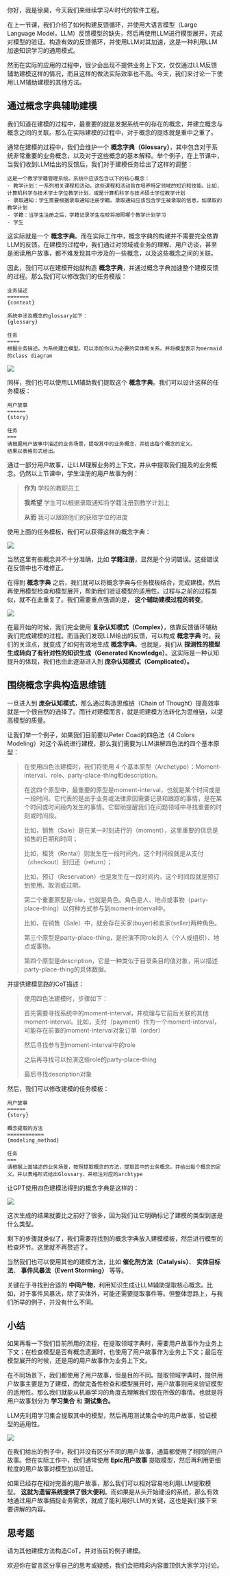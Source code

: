 你好，我是徐昊，今天我们来继续学习AI时代的软件工程。

在上一节课，我们介绍了如何构建反馈循环，并使用大语言模型（Large Language Model，LLM）反馈模型的缺失，然后再使用LLM进行模型展开，完成对模型的验证。构造有效的反馈循环，并使用LLM对其加速，这是一种利用LLM加速知识学习的通用模式。

然而在实际的应用的过程中，很少会出现不提供业务上下文，仅仅通过LLM反馈辅助建模这样的情况，而且这样的做法实际效率也不高。今天，我们来讨论一下使用LLM辅助建模的其他方法。

## 通过概念字典辅助建模

我们知道在建模的过程中，最重要的就是发掘系统中的存在的概念，并建立概念与概念之间的关联。那么在实际建模的过程中，对于概念的提炼就是重中之重了。

通常在建模的过程中，我们会维护一个 **概念字典（Glossary）**，其中包含对于系统非常重要的业务概念，以及对于这些概念的基本解释。举个例子，在上节课中，当我们收到LLM给出的反馈后，我们对于建模任务给出了这样的调整：

```plain
这是一个教学学籍管理系统。系统中应该包含以下的核心概念：
- 教学计划：一系列相关课程和活动，这些课程和活动旨在培养特定领域的知识和技能。比如，计算机科学与技术学士学位教学计划，或是计算机科学与技术硕士学位教学计划
- 录取通知：学生需要根据录取通知注册学籍。录取通知应该包含学生被录取的信息，如录取的教学计划
- 学籍：当学生注册之后，学籍记录学生在校将按照哪个教学计划学习
- 学生

```

这实际就是一个 **概念字典**。而在实际工作中，概念字典的构建并不需要完全依靠LLM的反馈。在建模的过程中，我们通过对领域或业务的理解、用户访谈，甚至是阅读用户故事，都不难发现其中涉及的一些概念，以及这些概念之间的关联。

因此，我们可以在建模开始就构造 **概念字典**，并通过概念字典加速整个建模反馈的过程。那么我们可以修改我们的任务模版：

```plain
业务描述
=======
{context}

系统中涉及概念的glossary如下：
{glossary}

任务
====
根据业务描述，为系统建立模型。可以添加你认为必要的实体和关系。并将模型表示为mermaid的class diagram

```

![](https://static001.geekbang.org/resource/image/40/f6/406aed45e7c82941a0b957c4aec78cf6.jpg?wh=1263x1990)

同样，我们也可以使用LLM辅助我们提取这个 **概念字典**。我们可以设计这样的任务模板：

```plain
用户故事
======
{story}

任务
===
请根据用户故事中描述的业务场景，提取其中的业务概念，并给出每个概念的定义。
结果以表格形式给出。

```

通过一部分用户故事，让LLM理解业务的上下文，并从中提取我们提及的业务概念。仍然以上节课中，学生注册的用户故事为例：

> **作为** 学校的教职员工
>
> **我希望** 学生可以根据录取通知将学籍注册到教学计划上
>
> **从而** 我可以跟踪他们的获取学位的进度

使用上面的任务模板，我们可以获得这样的概念字典：

![](https://static001.geekbang.org/resource/image/16/12/16ce209a14735d1d1011de2bf8b79112.jpg?wh=1362x1035)

当然这里有些概念并不十分准确，比如 **学籍注册**，显然是个分词错误。这些错误在反馈中也不难修正。

在得到 **概念字典** 之后，我们就可以将概念字典与任务模板结合，完成建模。然后再使用模型检查和模型展开，帮助我们验证模型的适用性。过程与之前的过程类似，就不在此重复了。我们需要重点强调的是， **这个辅助建模过程的转变**。

![](https://static001.geekbang.org/resource/image/2e/f3/2ec17aefcd3c73369e7766417289e9f3.jpg?wh=1894x1080)

在最开始的时候，我们完全使用 **复杂认知模式（Complex）**，依靠反馈循环辅助我们完成建模的过程。而当我们发现LLM给出的反馈，可以构成 **概念字典** 时。我们的关注点，就变成了如何有效地生成 **概念字典**。也就是，我们从 **探测性的模型生成转向了有针对性的知识生成（Generated Knowledge）**。这实际是一种认知提升的体现，我们也由此逐渐进入到 **庞杂认知模式（Complicated）。**

## 围绕概念字典构造思维链

一旦进入到 **庞杂认知模式**，那么通过构造思维链（Chain of Thought）提高效率就是一个很自然的选择了。而针对建模而言，就是把建模方法转化为思维链，以提高模型的质量。

让我们举一个例子，如果我们目前要以Peter Coad的四色法（4 Colors Modeling）对这个系统进行建模，那么我们需要为LLM讲解四色法的四个基本原型：

> 在使用四色法建模时，我们将使用 4 个基本原型（Archetype）：Moment-interval、role、party-place-thing和description。
>
> 在这四个原型中，最重要的原型是moment-interval，也就是某个时间或是一段时间。它代表的是出于业务或法律原因需要记录和跟踪的事情，是在某个时间或时间段内发生的事情。它帮助提醒我们在问题领域中寻找重要的时刻或时间段。
>
> 比如，销售（Sale）是在某一时刻进行的（moment），这里重要的信息是销售的日期和时间；
>
> 比如，租赁（Rental）则发生在一段时间内，这个时间段就是从支付（checkout）到归还（return）；
>
> 比如，预订（Reservation）也是发生在一段时间内，这个时间段就是预订到使用、取消或过期。
>
> 第二个重要原型是role，也就是角色。角色是人、地点或事物（party-place-thing）以何种方式参与到moment-interval中。
>
> 比如，在销售（Sale）中，就会存在买家(buyer)和卖家(seller)两种角色。
>
> 第三个原型是party-place-thing，是扮演不同role的人（个人或组织）、地点或事物。
>
> 第四个原型是description，它是一种类似于目录条目的值对象，用以描述party-place-thing的具体数据。

并提供建模思路的CoT描述：

> 使用四色法建模时，步骤如下：
>
> 首先需要寻找系统中的moment-interval，并梳理与它前后关联的其他moment-interval。比如，支付（payment）作为一个moment-interval，可能存在前置的moment-interval对象订单（order）
>
> 然后寻找参与到moment-interval中的role
>
> 之后再寻找可以扮演这些role的party-place-thing
>
> 最后寻找description对象

然后，我们可以修改建模的任务模板：

```plain
用户故事
======
{story}

概念提取的方法
============
{modeling_method}

任务
===
请根据上面描述的业务场景，按照提取概念的方法，提取其中的业务概念。并给出每个概念的定义。并以表格形式给出Glossary，并标注对应的archtype

```

让GPT使用四色建模法得到的概念字典是这样的：

![](https://static001.geekbang.org/resource/image/97/bf/972c73b13bf05a261c1ca4fd7bcd35bf.jpg?wh=1385x1357)

这次生成的结果就要比之前好了很多，因为我们让它明确标记了建模的类型到底是什么类型。

剩下的步骤就类似了，我们需要将找到的概念字典放入建模模板，然后进行模型的检查环节。这里就不再赘述了。

当然我们也可以使用其他的建模方法，比如 **催化剂方法（Catalysis）**、 **实体目标法**、 **事件风暴法（Event Storming）** 等等。

关键在于寻找到合适的 **中间产物**，利用知识生成让LLM辅助提取核心概念。比如，对于事件风暴法，除了实体外，可能还需要提取事件等。但整体思路上，与我们所举的例子，并没有什么不同。

## 小结

如果再看一下我们目前所用的流程，在提取领域字典时，需要用户故事作为业务上下文；在检查模型是否有概念遗漏时，也使用了用户故事作为业务上下文；最后在模型展开的时候，还是用的用户故事作为业务上下文。

在不同场景下，我们都使用了用户故事，但是目的不同。提取领域字典时，提供用户故事主要是为了建模，而做完备性检查和模型展开时，用户故事则用来验证模型的适用性。那么我们就能从机器学习的角度去理解我们现在所做的事情。也就是将用户故事划分为 **学习集合** 和 **测试集合。**

LLM先利用学习集合提取其中的模型，然后再用测试集合中的用户故事，验证模型的适用性。

![](https://static001.geekbang.org/resource/image/34/74/34a1edfc011d6c60ce36cdf9b0f60674.jpg?wh=1948x1080)

在我们给出的例子中，我们并没有区分不同的用户故事，通篇都使用了相同的用户故事。但在实际工作中，我们通常使用 **Epic用户故事** 提取模型，然后再利用更细粒度的用户故事对模型加以验证。

如果已经存在相对完善的用户故事，那么我们可以相对容易地利用LLM提取模型。 **这就为遗留系统提供了很大便利**。而如果是从头开始建设的系统，那么有效地通过用户故事捕捉业务需求，就成了能利用好LLM的关键，这也是我们接下来要讲解的内容。

## 思考题

请为其他建模方法构造CoT，并对当前的例子建模。

欢迎你在留言区分享自己的思考或疑惑，我们会把精彩内容置顶供大家学习讨论。